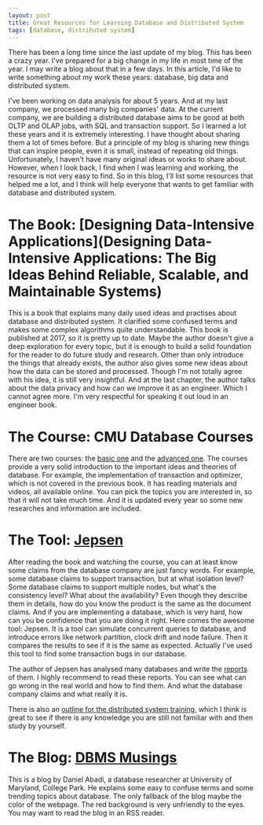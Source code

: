 ```yaml
---
layout: post
title: Great Resources for Learning Database and Distributed System
tags: [database, distributed system]
---
```


There has been a long time since the last update of my blog. This has been a crazy year. I've prepared for a big change in my life in most time of the year. I may write a blog about that in a few days. In this article, I'd like to write something about my work these years: database, big data and distributed system.

I've been working on data analysis for about 5 years. And at my last company, we processed many big companies' data. At the current company, we are building a distributed database aims to be good at both OLTP and OLAP jobs, with SQL and transaction support. So I learned a lot these years and it is extremely interesting. I have thought about sharing them a lot of times before. But a principle of my blog is sharing new things that can inspire people, even it is small, instead of repeating old things. Unfortunately, I haven't have many original ideas or works to share about. However, when I look back, I find when I was learning and working, the resource is not very easy to find. So in this blog, I'll list some resources that helped me a lot, and I think will help everyone that wants to get familiar with database and distributed system.

# The Book: [Designing Data-Intensive Applications](Designing Data-Intensive Applications: The Big Ideas Behind Reliable, Scalable, and Maintainable Systems)

This is a book that explains many daily used ideas and practises about database and distributed system. It clarified some confused terms and makes some complex algorithms quite understandable. This book is published at 2017, so it is pretty up to date. Maybe the author doesn't give a deep exploration for every topic, but it is enough to build a solid foundation for the reader to do future study and research. Other than only introduce the things that already exists, the author also gives some new ideas about how the data can be stored and processed. Though I'm not totally agree with his idea, it is still very insightful. And at the last chapter, the author talks about the data privacy and how can we improve it as an engineer. Which I cannot agree more. I'm very respectful for speaking it out loud in an engineer book.


# The Course: CMU Database Courses

There are two courses: the [basic one](https://15445.courses.cs.cmu.edu/fall2019/) and the [advanced one](https://15721.courses.cs.cmu.edu/spring2019/). The courses provide a very solid introduction to the important ideas and theories of database. For example, the implementation of transaction and optimizer, which is not covered in the previous book. It has reading materials and videos, all available online. You can pick the topics you are interested in, so that it will not take much time. And it is updated every year so some new researches and information are included.

# The Tool: [Jepsen](https://jepsen.io/)

After reading the book and watching the course, you can at least know some claims from the database company are just fancy words. For example, some database claims to support transaction, but at what isolation level? Some database claims to support multiple nodes, but what's the consistency level? What about the availability? Even though they describe them in details, how do you know the product is the same as the document claims. And if you are implementing a database, which is very hard, how can you be confidence that you are doing it right. Here comes the awesome tool: Jepsen. It is a tool can simulate concurrent queries to database, and introduce errors like network partition, clock drift and node failure. Then it compares the results to see if it is the same as expected. Actually I've used this tool to find some transaction bugs in our database.

The author of Jepsen has analysed many databases and write the [reports](https://jepsen.io/analyses) of them. I highly recommend to read these reports. You can see what can go wrong in the real world and how to find them. And what the database company claims and what really it is.

There is also an [outline for the distributed system training](https://github.com/aphyr/distsys-class), which I think is great to see if there is any knowledge you are still not familiar with and then study by yourself.

# The Blog: [DBMS Musings](https://dbmsmusings.blogspot.com/)

This is a blog by Daniel Abadi, a database researcher at University of Maryland, College Park. He explains some easy to confuse terms and some trending topics about database. The only fallback of the blog maybe the color of the webpage. The red background is very unfriendly to the eyes. You may want to read the blog in an RSS reader.
